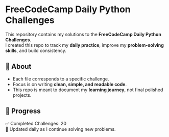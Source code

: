 # FreeCodeCamp Daily Python Challenges  

This repository contains my solutions to the **FreeCodeCamp Daily Python Challenges**.  
I created this repo to track my **daily practice**, improve my **problem-solving skills**, and build consistency.  

## 📌 About  
- Each file corresponds to a specific challenge.  
- Focus is on writing **clean, simple, and readable code**.  
- This repo is meant to document my **learning journey**, not final polished projects.  

## 🚀 Progress  
✅ Completed Challenges: 20  
📅 Updated daily as I continue solving new problems.
